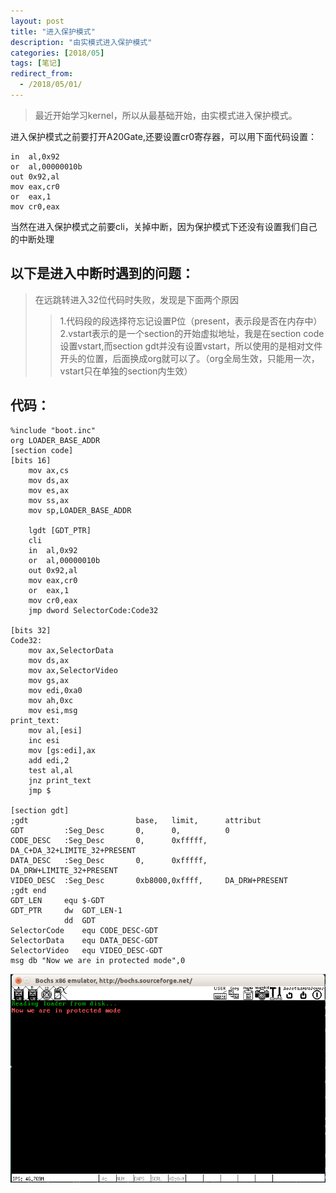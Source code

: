```yaml
---
layout: post
title: "进入保护模式"
description: "由实模式进入保护模式"
categories: [2018/05]
tags: [笔记]
redirect_from:
  - /2018/05/01/
---
```


> 最近开始学习kernel，所以从最基础开始，由实模式进入保护模式。

进入保护模式之前要打开A20Gate,还要设置cr0寄存器，可以用下面代码设置：

~~~
in	al,0x92
or	al,00000010b
out	0x92,al
mov	eax,cr0
or	eax,1
mov	cr0,eax
~~~

当然在进入保护模式之前要cli，关掉中断，因为保护模式下还没有设置我们自己的中断处理  

## 以下是进入中断时遇到的问题：

> 在远跳转进入32位代码时失败，发现是下面两个原因
> > 1.代码段的段选择符忘记设置P位（present，表示段是否在内存中）  
> > 2.vstart表示的是一个section的开始虚拟地址，我是在section code设置vstart,而section gdt并没有设置vstart，所以使用的是相对文件开头的位置，后面换成org就可以了。（org全局生效，只能用一次，vstart只在单独的section内生效）

## 代码：

~~~
%include "boot.inc"
org	LOADER_BASE_ADDR
[section code]
[bits 16]
	mov	ax,cs
	mov	ds,ax
	mov	es,ax
	mov	ss,ax
	mov	sp,LOADER_BASE_ADDR

	lgdt [GDT_PTR]
	cli
	in	al,0x92
	or	al,00000010b
	out	0x92,al
	mov	eax,cr0
	or	eax,1
	mov	cr0,eax
	jmp dword SelectorCode:Code32

[bits 32]
Code32:
	mov	ax,SelectorData
	mov	ds,ax
	mov	ax,SelectorVideo
	mov	gs,ax
	mov edi,0xa0
	mov	ah,0xc
	mov	esi,msg
print_text:
	mov	al,[esi]
	inc	esi
	mov	[gs:edi],ax
	add	edi,2
	test al,al
	jnz	print_text
	jmp $

[section gdt]
;gdt						base,	limit,		attribut
GDT			:Seg_Desc		0,		0,			0
CODE_DESC	:Seg_Desc		0,		0xfffff,		DA_C+DA_32+LIMITE_32+PRESENT
DATA_DESC	:Seg_Desc		0,		0xfffff,		DA_DRW+LIMITE_32+PRESENT
VIDEO_DESC	:Seg_Desc		0xb8000,0xffff,		DA_DRW+PRESENT
;gdt end
GDT_LEN		equ $-GDT
GDT_PTR		dw	GDT_LEN-1
			dd	GDT
SelectorCode	equ CODE_DESC-GDT
SelectorData	equ DATA_DESC-GDT
SelectorVideo	equ VIDEO_DESC-GDT
msg db "Now we are in protected mode",0
~~~

![descriptor](https://raw.githubusercontent.com/lm0963/lm0963.github.io/master/assets/images/screenshots/screen_shot_protected_mode.png)

